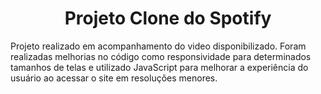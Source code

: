 <h1 align="center"> Projeto Clone do Spotify </h1>
Projeto realizado em acompanhamento do video disponibilizado. Foram realizadas melhorias no código como responsividade para determinados tamanhos de telas e utilizado JavaScript para melhorar a experiência do usuário ao acessar o site em resoluções menores.
